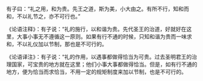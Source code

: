 有子曰：“礼之用，和为贵。先王之道，斯为美，小大由之。有所不行，知和而和，不以礼节之，亦不可行也。”

《论语注释》：有子说：“礼的施行，以和谐为贵。先代圣王的治道，好就好在这里，大事小事无不遵循这一原则。如果有行不通的时候，只知和谐为贵而一味求和，不以礼仪加以节制，那也是不可行的。

《论语译注》：有子说：“礼的作用，以遇事都做得恰当为可贵。过去圣明君王的治理国家，可宝贵的地方就在这里；他们小事大事都做得恰当。但是，如有行不通的地方，便为恰当而求恰当，不用一定的规矩制度来加以节制，也是不可行的。  